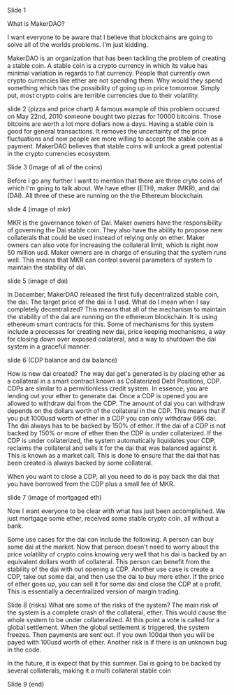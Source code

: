 Slide 1

What is MakerDAO?

I want everyone to be aware that I believe that blockchains are going to solve all of the worlds problems. I'm just kidding.

MakerDAO is an organization that has been tackling the problem of creating a stable coin. A stable coin is a crypto currency in which its value has minimal variation in regards to fiat currency. People that currently own crypto currencies like ether are not spending them. Why would they spend something which has the possibility of going up in price tomorrow. Simply put, most crypto coins are terrible currencies due to their volatility.

slide 2 (pizza and price chart)
A famous example of this problem occured on May 22nd, 2010 someone bought two pizzas for 10000 bitcoins. Those bitcoins are worth a lot more dollars now a days. Having a stable coin is good for general transactions. It removes the uncertainty of the price fluctuations and now people are more willing to accept the stable coin as a payment. MakerDAO believes that stable coins will unlock a great potential in the crypto currencies ecosystem.

Slide 3 (Image of all of the coins)

Before I go any further I want to mention that there are three cryto coins of which I'm going to talk about. We have ether (ETH), maker (MKR), and dai (DAI). All three of these are running on the the Ethereum blockchain.

slide 4 (image of mkr)

MKR is the governance token of Dai. Maker owners have the responsibility of governing the Dai stable coin. They also have the ability to propose new collaterals that could be used instead of relying only on ether. Maker owners can also vote for increasing the collateral limit, which is right now 50 million usd. Maker owners are in charge of ensuring that the system runs well. This means that MKR can control several parameters of system to maintain the stability of dai.

slide 5 (image of dai)

In December, MakerDAO released the first fully decentralized stable coin, the dai. The target price of the dai is 1 usd. What do I mean when I say completely decentralized? This means that all of the mechanism to maintain the stability of the dai are running on the ethereum blockchain. It is using ethereum smart contracts for this. Some of mechanisms for this system include a processes for creating new dai, price keeping mechanisms, a way for closing down over exposed collateral, and a way to shutdown the dai system in a graceful manner. 

slide 6 (CDP balance and dai balance)

How is new dai created? The way dai get's generated is by placing ether as a collateral in a smart contract known as Collaterized Debt Positions, CDP. CDPs are similar to a permitionless credit system. In essence, you are lending out your ether to generate dai. Once a CDP is opened you are allowed to withdraw dai from the CDP. The amount of dai you can withdraw depends on the dollars worth of the collateral in the CDP. This means that if you put 1000usd worth of ether in a CDP you can only withdraw 666 dai. The dai always has to be backed by 150% of ether. If the dai of a CDP is not backed by 150% or more of ether then the CDP is under collaterized. If the CDP is under collaterized, the system automatically liquidates your CDP, reclaims the collateral and sells it for the dai that was balanced against it. This is known as a market call. This is done to ensure that the dai that has been created is always backed by some collateral. 

When you want to close a CDP, all you need to do is pay back the dai that you have borrowed from the CDP plus a small fee of MKR.

slide 7 (image of mortgaged eth)

Now I want everyone to be clear with what has just been accomplished. We just mortgage some ether, received some stable crypto coin, all without a bank.

Some use cases for the dai can include the following. A person can buy some dai at the market. Now that person doesn't need to worry about the price volatility of crypto coins knowing very well that his dai is backed by an equivalent dollars worth of collateral. This person can benefit from the stability of the dai with out opening a CDP. Another use case is create a CDP, take out some dai, and then use the dai to buy more ether. If the price of ether goes up, you can sell it for some dai and close the CDP at a profit. This is essentially a decentralized version of margin trading. 
 
 Slide 8 (risks)
What are some of the risks of the system? The main risk of the system is a complete crash of the collateral, ether. This would cause the whole system to be under collateralized. At this point a vote is called for a global settlement. When the global settlement is triggered, the system freezes. Then payments are sent out. If you own 100dai then you will be payed with 100usd worth of ether. Another risk is if there is an unknown bug in the code.
    
In the future, it is expect that by this summer. Dai is going to be backed by several collaterals, making it a multi collateral stable coin

Slide 9 (end)

